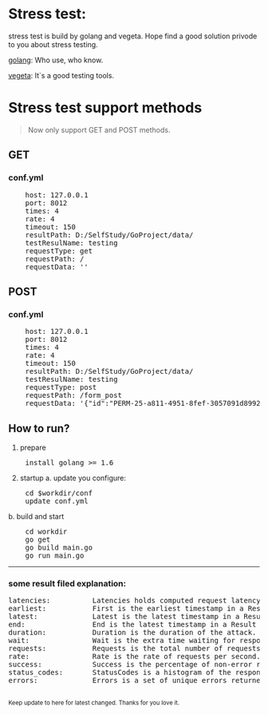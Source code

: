 # Stress test: 

stress test is build by golang and vegeta. Hope find a good solution privode to you about stress testing.<br>


<a href="https://golang.org/">golang</a>: Who use, who know.

<a href="https://github.com/tsenart/vegeta">vegeta</a>: It`s a good testing tools.

# Stress test support methods

> Now only support GET and POST methods.

## GET

### conf.yml

<pre>
	host: 127.0.0.1
	port: 8012
	times: 4
	rate: 4
	timeout: 150
	resultPath: D:/SelfStudy/GoProject/data/
	testResulName: testing
	requestType: get
	requestPath: /
	requestData: ''
</pre>

## POST

### conf.yml

<pre>
	host: 127.0.0.1
	port: 8012
	times: 4
	rate: 4
	timeout: 150
	resultPath: D:/SelfStudy/GoProject/data/
	testResulName: testing
	requestType: post
	requestPath: /form_post
	requestData: '{"id":"PERM-25-a811-4951-8fef-3057091d8992"}'
</pre>


<h2>How to run?</h2>

<div>

1. prepare
<pre>
    install golang >= 1.6
</pre>


2. startup
a. update you configure:
<pre>
	cd $workdir/conf
	update conf.yml
</pre>

b. build and start
<pre>
 	cd workdir
 	go get
 	go build main.go
 	go run main.go
</pre>

</div>

<hr>

<h3>
	some result filed explanation:
</h3>
<pre>
latencies:          Latencies holds computed request latency metrics.
earliest:           First is the earliest timestamp in a Result set.
latest:   			Latest is the latest timestamp in a Result set.
end:       			End is the latest timestamp in a Result set plus its latency.
duration:           Duration is the duration of the attack.
wait:      			Wait is the extra time waiting for responses from targets.
requests:           Requests is the total number of requests executed.
rate:      			Rate is the rate of requests per second.
success:            Success is the percentage of non-error responses.
status_codes:    	StatusCodes is a histogram of the responses' status codes.
errors:   			Errors is a set of unique errors returned by the targets during the attack.

</pre>

<small>Keep update to here for latest changed. Thanks for you love it.</small>

